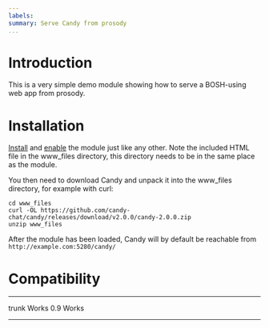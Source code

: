 ```yaml
---
labels:
summary: Serve Candy from prosody
...
```


Introduction
============

This is a very simple demo module showing how to serve a BOSH-using web
app from prosody.

Installation
============

[Install](http://prosody.im/doc/installing_modules) and
[enable](http://prosody.im/doc/modules_enabled) the module just like any
other. Note the included HTML file in the www\_files directory, this
directory needs to be in the same place as the module.

You then need to download Candy and unpack it into the www\_files
directory, for example with curl:

    cd www_files
    curl -OL https://github.com/candy-chat/candy/releases/download/v2.0.0/candy-2.0.0.zip
    unzip www_files

After the module has been loaded, Candy will by default be reachable
from `http://example.com:5280/candy/`

Compatibility
=============

  ------- -------
  trunk   Works
  0.9     Works
  ------- -------
